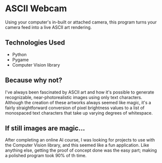 # ASCII Webcam

Using your computer's in-built or attached camera, this program turns your camera feed into a live ASCII art rendering.

## Technologies Used
- Python
- Pygame
- Computer Vision library

## Because why not?

I've always been fascinated by ASCII art and how it's possible to generate recognizable, near-photorealistic images using only text characters.
Although the creation of these artworks always seemed like magic, it's a fairly straightforward conversion of pixel brightness values to a list of monospaced text characters that take up varying degrees of whitespace.

## If still images are magic...

After completing an online AI course, I was looking for projects to use with the Computer Vision library, and this seemed like a fun application.  Like anything else, getting the proof of concept done was the easy part; making a polished program took 90% of th time.
